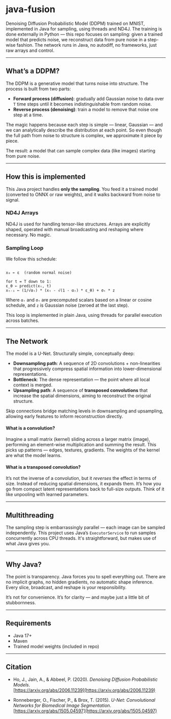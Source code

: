 # java-fusion  
Denoising Diffusion Probabilistic Model (DDPM) trained on MNIST, implemented in Java for sampling, using threads and ND4J. The training is done externally in Python — this repo focuses on sampling: given a trained model that predicts noise, we reconstruct data from pure noise in a step-wise fashion. The network runs in Java, no autodiff, no frameworks, just raw arrays and control.

---

## What’s a DDPM?

The DDPM is a generative model that turns noise into structure. The process is built from two parts:

- **Forward process (diffusion)**: gradually add Gaussian noise to data over `T` time steps until it becomes indistinguishable from random noise.
- **Reverse process (denoising)**: train a model to remove that noise one step at a time.

The magic happens because each step is simple — linear, Gaussian — and we can analytically describe the distribution at each point. So even though the full path from noise to structure is complex, we approximate it piece by piece.

The result: a model that can sample complex data (like images) starting from pure noise.

---

## How this is implemented

This Java project handles **only the sampling**. You feed it a trained model (converted to ONNX or raw weights), and it walks backward from noise to signal.

### ND4J Arrays

ND4J is used for handling tensor-like structures. Arrays are explicitly shaped, operated with manual broadcasting and reshaping where necessary. No magic.

### Sampling Loop

We follow this schedule:

```

x₀ ← ε  (random normal noise)

for t = T down to 1:
ε_θ ← predict(xₜ, t)
xₜ₋₁ ← (1/√αₜ) * (xₜ - √(1 - αₜ) * ε_θ) + σₜ * z

```

Where `αₜ` and `σₜ` are precomputed scalars based on a linear or cosine schedule, and `z` is Gaussian noise (zeroed at the last step).

This loop is implemented in plain Java, using threads for parallel execution across batches.

---

## The Network

The model is a U-Net. Structurally simple, conceptually deep:

- **Downsampling path**: A sequence of 2D convolutions + non-linearities that progressively compress spatial information into lower-dimensional representations.
- **Bottleneck**: The dense representation — the point where all local context is merged.
- **Upsampling path**: A sequence of **transposed convolutions** that increase the spatial dimensions, aiming to reconstruct the original structure.

Skip connections bridge matching levels in downsampling and upsampling, allowing early features to inform reconstruction directly.

#### What is a convolution?

Imagine a small matrix (kernel) sliding across a larger matrix (image), performing an element-wise multiplication and summing the result. This picks up patterns — edges, textures, gradients. The weights of the kernel are what the model learns.

#### What is a transposed convolution?

It’s not the inverse of a convolution, but it *reverses* the effect in terms of size. Instead of reducing spatial dimensions, it expands them. It’s how you go from compact latent representations back to full-size outputs. Think of it like unpooling with learned parameters.

---

## Multithreading

The sampling step is embarrassingly parallel — each image can be sampled independently. This project uses Java’s `ExecutorService` to run samples concurrently across CPU threads. It's straightforward, but makes use of what Java gives you.

---

## Why Java?

The point is transparency. Java forces you to spell everything out. There are no implicit graphs, no hidden gradients, no automatic shape inference. Every slice, broadcast, and reshape is your responsibility.

It’s not for convenience. It’s for clarity — and maybe just a little bit of stubbornness.

---

## Requirements

- Java 17+
- Maven
- Trained model weights (included in repo)

---

## Citation

- Ho, J., Jain, A., & Abbeel, P. (2020). *Denoising Diffusion Probabilistic Models*.  
  [https://arxiv.org/abs/2006.11239](https://arxiv.org/abs/2006.11239)

- Ronneberger, O., Fischer, P., & Brox, T. (2015). *U-Net: Convolutional Networks for Biomedical Image Segmentation*.  
  [https://arxiv.org/abs/1505.04597](https://arxiv.org/abs/1505.04597)
